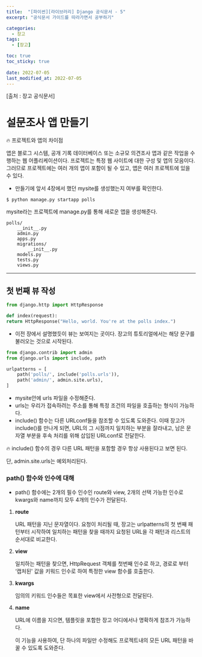 ```yaml
---
title:  "[파이썬][라이브러리] Django 공식문서 - 5"
excerpt: "공식문서 가이드를 따라가면서 공부하기"

categories:
  - 장고
tags:
  - [장고]

toc: true
toc_sticky: true
 
date: 2022-07-05
last_modified_at: 2022-07-05
---
```

[출처 : 장고 공식문서]


# 설문조사 앱 만들기

<aside>
🔥 프로젝트와 앱의 차이점

앱은 블로그 시스템, 공개 기록 데이터베이스 또는 소규모 의견조사 앱과 같은 작업을 수행하는 웹 어플리케이션이다. 프로젝트는 특정 웹 사이트에 대한 구성 및 앱의 모음이다.
그러므로 프로젝트에는 여러 개의 앱이 포함이 될 수 있고, 앱은 여러 프로젝트에 있을 수 있다.

</aside>

- 만들기에 앞서 4장에서 했던 mysite를 생성했는지 여부를 확인한다.

`$ python manage.py startapp polls`

mysite라는 프로젝트에 manage.py를 통해 새로운 앱을 생성해준다.

```
polls/
    __init__.py
    admin.py
    apps.py
    migrations/
        __init__.py
    models.py
    tests.py
    views.py
```

---

## 첫 번째 뷰 작성

```python
from django.http import HttpResponse

def index(request):
return HttpResponse("Hello, world. You're at the polls index.")
```

- 이전 장에서 설명했듯이 뷰는 보여지는 곳이다. 장고의 튜토리얼에서는 해당 문구를 불러오는 것으로 시작된다.

```python
from django.contrib import admin
from django.urls import include, path

urlpatterns = [
    path('polls/', include('polls.urls')),
    path('admin/', admin.site.urls),
]
```

- mysite안에 urls 파일을 수정해준다.
- urls는 우리가 접속하려는 주소를 통해 특정 조건의 파일을 호출하는 형식이 가능하다.
- include() 함수는 다른 URLconf들을 참조할 수 있도록 도와준다. 이때 장고가 include()를 만나게 되면, URL의 그 시점까지 일치하는 부분을 잘라내고, 남은 문자열 부분을 후속 처리를 위해 삽입된 URLconf로 전달한다.

<aside>
🔥 include() 함수의 경우 다른 URL 패턴을 포함할 경우 항상 사용된다고 보면 된다.

단, admin.site.urls는 예외처리된다.

</aside>

### path() 함수와 인수에 대해

- path() 함수에는 2개의 필수 인수인 route와 view, 2개의 선택 가능한 인수로 kwargs와 name까지 모두 4개의 인수가 전달된다.


1. **route**
    
    URL 패턴을 지닌 문자열이다. 요청이 처리될 때, 장고는 urlpatterns의 첫 번째 패턴부터 시작하여 일치하는 패턴을 찾을 때까지 요청된 URL을 각 패턴과 리스트의 순서대로 비교한다.
    
2. **view**
    
    일치하는 패턴을 찾으면, HttpRequest 객체를 첫번째 인수로 하고, 경로로 부터 ‘캡처된' 값을 키워드 인수로 하여 특정한 view 함수를 호출한다.
    
3. **kwargs**
    
    임의의 키워드 인수들은 목표한 view에서 사전형으로 전달된다.
    
4. **name**
    
    URL에 이름을 지으면, 템플릿을 포함한 장고 어디에서나 명확하게 참조가 가능하다.
    
    이 기능을 사용하여, 단 하나의 파일만 수정해도 프로젝트내의 모든 URL 패턴을 바꿀 수 있도록 도와준다.